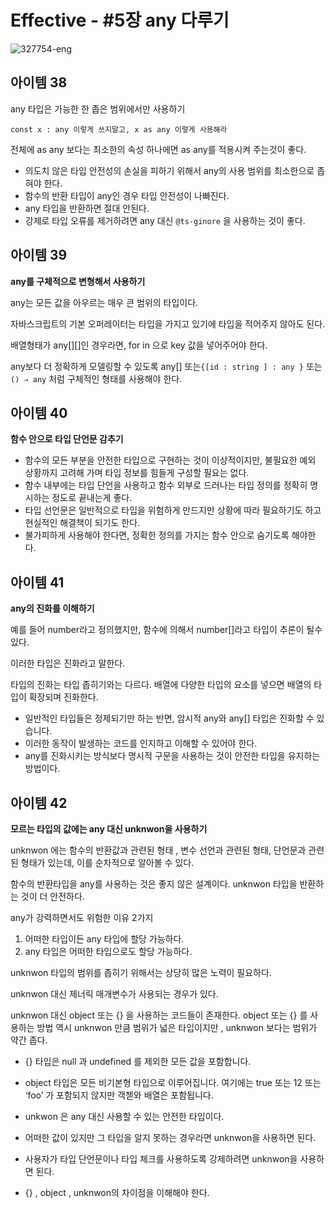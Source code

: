 # Effective - #5장 any 다루기

![327754-eng](https://user-images.githubusercontent.com/34502254/168100406-8929de59-6ccb-4f91-981f-f520586eaf70.png)

## 아이템 38

any 타입은 가능한 한 좁은 범위에서만 사용하기

```tsx
const x : any 이렇게 쓰지말고, x as any 이렇게 사용해라 
```

전체에 as any 보다는 최소한의 속성 하나에면 as any를 적용시켜 주는것이 좋다.

- 의도치 않은 타입 안전성의 손실을 피하기 위해서 any의 사용 범위를 최소한으로 좁혀야 한다.
- 함수의 반환 타입이 any인 경우 타입 안전성이 나빠진다.
- any 타입을 반환하면 절대 안된다.
- 강제로 타입 오류를 제거하려면 any 대신 `@ts-ginore` 을 사용하는 것이 좋다.


## 아이템 39

**any를 구체적으로 변형해서 사용하기**

any는 모든 값을 아우르는 매우 큰 범위의 타입이다. 

자바스크립트의 기본 오퍼레이터는 타입을 가지고 있기에 타입을 적어주지 않아도 된다.

배열형태가 any[][]인 경우라면, for in 으로 key 값을 넣어주어야 한다.

any보다 더 정확하게 모델링할 수 있도록 any[] 또는`{[id : string ] : any }` 또는 `() ⇒ any` 처럼 구체적인 형태를 사용해야 한다.


## 아이템 40

**함수 안으로 타입 단언문 감추기**

- 함수의 모든 부분을 안전한 타입으로 구현하는 것이 이상적이지만, 불필요한 예외 상황까지 고려해 가며 타입 정보를 힘들게 구성할 필요는 없다.
- 함수 내부에는 타입 단언을 사용하고 함수 외부로 드러나는 타입 정의를 정확히 명시하는 정도로 끝내는게 좋다.
- 타입 선언문은 일반적으로 타입을 위험하게 만드지만 상황에 따라 필요하기도 하고 현실적인 해결책이 되기도 한다.
- 불가피하게 사용해야 한다면, 정확한 정의를 가지는 함수 안으로 숨기도록 해야한다.

## 아이템 41

**any의 진화를 이해하기**

예를 들어 number라고 정의했지만, 함수에 의해서 number[]라고 타입이 추론이 될수 있다.

이러한 타입은 진화라고 말한다.

타입의 진화는 타입 좁히기와는 다르다. 배열에 다양한 타입의 요소를 넣으면 배열의 타입이 확장되며 진화한다.

- 일반적인 타입들은 정제되기만 하는 반면, 암시적 any와 any[] 타입은 진화할 수 있습니다.
- 이러한 동작이 발생하는 코드를 인지하고 이해할 수 있어야 한다.
- any를 진화시키는 방식보다 명시적 구문을 사용하는 것이 안전한 타입을 유지하는 방법이다.


## 아이템 42

**모르는 타입의 값에는 any 대신 unknwon을 사용하기**

unknwon 에는 함수의 반환값과 관련된 형태 , 변수 선언과 관련된 형태, 단언문과 관련된 형태가 있는데, 이를 순차적으로 알아볼 수 있다.

함수의 반환타입을 any를 사용하는 것은 좋지 않은 설계이다. unknwon 타입을 반환하는 것이 더 안전하다.

any가 강력하면서도 위험한 이유 2가지

1. 어떠한 타입이든 any 타입에 할당 가능하다.
2. any 타입은 어떠한 타입으로도 할당 가능하다.

unknwon 타입의 범위를 좁히기 위해서는 상당히 많은 노력이 필요하다.

unknwon 대신 제너릭 매개변수가 사용되는 경우가 있다.

unknwon 대신 object 또는 {} 을 사용하는 코드들이 존재한다. object 또는 {} 를 사용하는 방법 역시 unknwon 만큼 범위가 넓은 타입이지만 , unknwon 보다는 범위가 약간 좁다.

- {} 타입은 null 과 undefined 를 제외한 모든 값을 포함합니다.
- object 타입은 모든 비기본형 타입으로 이루어집니다. 여기에는 true 또는 12 또는 ‘foo’ 가 포함되지 않지만 객첻와 배열은 포함됩니다.

- unkwon 은 any 대신 사용할 수 있는 안전한 타입이다.
- 어떠한 값이 있지만 그 타입을 알지 못하는 경우라면 unknwon을 사용하면 된다.
- 사용자가 타입 단언문이나 타입 체크를 사용하도록 강제하려면 unknwon을 사용하면 된다.
- {} , object , unknwon의 차이점을 이해해야 한다.
